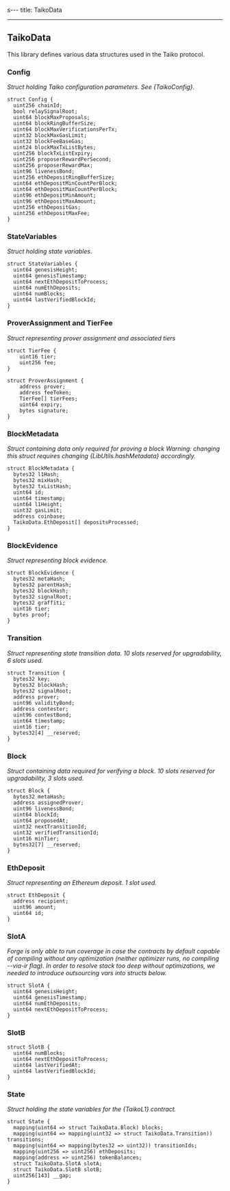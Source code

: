 s---
title: TaikoData

---

## TaikoData

This library defines various data structures used in the Taiko
protocol.

### Config

_Struct holding Taiko configuration parameters. See {TaikoConfig}._

```solidity
struct Config {
  uint256 chainId;
  bool relaySignalRoot;
  uint64 blockMaxProposals;
  uint64 blockRingBufferSize;
  uint64 blockMaxVerificationsPerTx;
  uint32 blockMaxGasLimit;
  uint32 blockFeeBaseGas;
  uint24 blockMaxTxListBytes;
  uint256 blockTxListExpiry;
  uint256 proposerRewardPerSecond;
  uint256 proposerRewardMax;
  uint96 livenessBond;
  uint256 ethDepositRingBufferSize;
  uint64 ethDepositMinCountPerBlock;
  uint64 ethDepositMaxCountPerBlock;
  uint96 ethDepositMinAmount;
  uint96 ethDepositMaxAmount;
  uint256 ethDepositGas;
  uint256 ethDepositMaxFee;
}
```

### StateVariables

_Struct holding state variables._

```solidity
struct StateVariables {
  uint64 genesisHeight;
  uint64 genesisTimestamp;
  uint64 nextEthDepositToProcess;
  uint64 numEthDeposits;
  uint64 numBlocks;
  uint64 lastVerifiedBlockId;
}
```

### ProverAssignment and TierFee

_Struct representing prover assignment and associated tiers_

```solidity
struct TierFee {
    uint16 tier;
    uint256 fee;
}

struct ProverAssignment {
    address prover;
    address feeToken;
    TierFee[] tierFees;
    uint64 expiry;
    bytes signature;
}
```

### BlockMetadata

_Struct containing data only required for proving a block
Warning: changing this struct requires changing {LibUtils.hashMetadata}
accordingly._

```solidity
struct BlockMetadata {
  bytes32 l1Hash;
  bytes32 mixHash;
  bytes32 txListHash;
  uint64 id;
  uint64 timestamp;
  uint64 l1Height;
  uint32 gasLimit;
  address coinbase;
  TaikoData.EthDeposit[] depositsProcessed;
}
```

### BlockEvidence

_Struct representing block evidence._

```solidity
struct BlockEvidence {
  bytes32 metaHash;
  bytes32 parentHash;
  bytes32 blockHash;
  bytes32 signalRoot;
  bytes32 graffiti;
  uint16 tier;
  bytes proof;
}
```

### Transition

_Struct representing state transition data.
10 slots reserved for upgradability, 6 slots used._

```solidity
struct Transition {
  bytes32 key;
  bytes32 blockHash;
  bytes32 signalRoot;
  address prover;
  uint96 validityBond;
  address contester;
  uint96 contestBond;
  uint64 timestamp;
  uint16 tier;
  bytes32[4] __reserved;
}
```

### Block

_Struct containing data required for verifying a block.
10 slots reserved for upgradability, 3 slots used._

```solidity
struct Block {
  bytes32 metaHash;
  address assignedProver;
  uint96 livenessBond;
  uint64 blockId;
  uint64 proposedAt;
  uint32 nextTransitionId;
  uint32 verifiedTransitionId;
  uint16 minTier;
  bytes32[7] __reserved;
}
```

### EthDeposit

_Struct representing an Ethereum deposit.
1 slot used._

```solidity
struct EthDeposit {
  address recipient;
  uint96 amount;
  uint64 id;
}
```

### SlotA

_Forge is only able to run coverage in case the contracts by default
capable of compiling without any optimization (neither optimizer runs,
no compiling --via-ir flag).
In order to resolve stack too deep without optimizations, we needed to
introduce outsourcing vars into structs below._

```solidity
struct SlotA {
  uint64 genesisHeight;
  uint64 genesisTimestamp;
  uint64 numEthDeposits;
  uint64 nextEthDepositToProcess;
}
```

### SlotB

```solidity
struct SlotB {
  uint64 numBlocks;
  uint64 nextEthDepositToProcess;
  uint64 lastVerifiedAt;
  uint64 lastVerifiedBlockId;
}
```

### State

_Struct holding the state variables for the {TaikoL1} contract._

```solidity
struct State {
  mapping(uint64 => struct TaikoData.Block) blocks;
  mapping(uint64 => mapping(uint32 => struct TaikoData.Transition)) transitions;
  mapping(uint64 => mapping(bytes32 => uint32)) transitionIds;
  mapping(uint256 => uint256) ethDeposits;
  mapping(address => uint256) tokenBalances;
  struct TaikoData.SlotA slotA;
  struct TaikoData.SlotB slotB;
  uint256[143] __gap;
}
```
